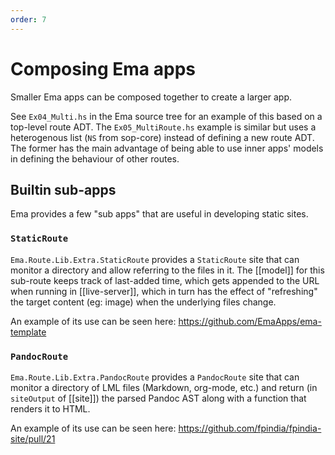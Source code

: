 ```yaml
---
order: 7
---
```


# Composing Ema apps

Smaller Ema apps can be composed together to create a larger app. 

See `Ex04_Multi.hs` in the Ema source tree for an example of this based on a top-level route ADT. The `Ex05_MultiRoute.hs` example is similar but uses a heterogenous list (`NS` from sop-core) instead of defining a new route ADT. The former has the main advantage of being able to use inner apps' models in defining the behaviour of other routes.

## Builtin sub-apps

Ema provides a few "sub apps" that are useful in developing static sites.

### `StaticRoute`

`Ema.Route.Lib.Extra.StaticRoute` provides a `StaticRoute` site that can monitor a directory and allow referring to the files in it. The [[model]] for this sub-route keeps track of last-added time, which gets appended to the URL when running in [[live-server]], which in turn has the effect of "refreshing" the target content (eg: image) when the underlying files change.

An example of its use can be seen here: https://github.com/EmaApps/ema-template

### `PandocRoute`

`Ema.Route.Lib.Extra.PandocRoute` provides a `PandocRoute` site that can monitor a directory of LML files (Markdown, org-mode, etc.) and return (in `siteOutput` of [[site]]) the parsed Pandoc AST along with a function that renders it to HTML.

An example of its use can be seen here: https://github.com/fpindia/fpindia-site/pull/21